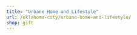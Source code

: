 ```yaml
---
title: "Urbane Home and Lifestyle"
url: /oklahoma-city/urbane-home-and-lifestyle/
shop: gift
---
```

